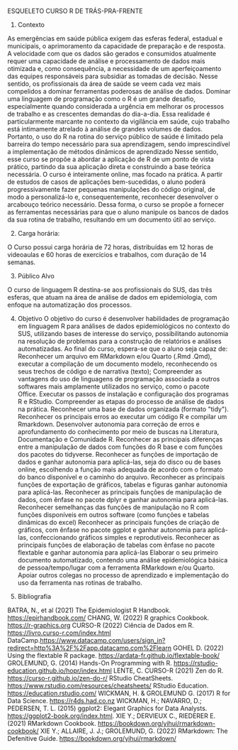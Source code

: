 ESQUELETO CURSO R DE TRÁS-PRA-FRENTE
1. Contexto

As emergências em saúde pública exigem das esferas federal, estadual e municipais, o aprimoramento da capacidade de preparação e de resposta. A velocidade com que os dados são gerados e consumidos atualmente requer uma capacidade de análise e processamento de dados mais otimizada e, como consequência, a necessidade de um aperfeiçoamento das equipes responsáveis para subsidiar as tomadas de decisão. Nesse sentido, os profissionais da área de saúde se veem cada vez mais compelidos a dominar ferramentas poderosas de análise de dados.
Dominar uma linguagem de programação como o R  é um grande desafio, especialmente quando considerada a urgência em melhorar os processos de trabalho e as crescentes demandas do dia-a-dia. Essa realidade é particularmente marcante no contexto da vigilância em saúde, cujo trabalho está intimamente atrelado à análise de grandes volumes de dados. Portanto, o uso do R na rotina do serviço público de saúde é limitado pela barreira do tempo necessário para sua aprendizagem, sendo imprescindível a implementação de métodos dinâmicos de aprendizado
        	Nesse sentido, esse curso se propõe a abordar a aplicação de R de um ponto de vista prático, partindo da sua aplicação direta e construindo a base teórica necessária. O curso é inteiramente online, mas focado na prática. A partir de estudos de casos de aplicações bem-sucedidas, o aluno poderá progressivamente fazer pequenas manipulações do código original, de modo a personalizá-lo e, consequentemente, reconhecer desenvolver o arcabouço teórico necessário. 
Dessa forma, o curso se propõe a fornecer as ferramentas necessárias para que o aluno manipule os bancos de dados da sua rotina de trabalho, resultando em um documento útil ao serviço.

2. Carga horária:

O Curso possui carga horária de 72 horas, distribuídas em 12 horas de videoaulas e 60 horas de exercícios e trabalhos, com duração de 14 semanas.


3. Público Alvo

O curso de linguagem R destina-se aos profissionais do SUS, das três esferas,  que atuam na área de análise de dados em epidemiologia, com enfoque na automatização dos processos. 


4. Objetivo
O objetivo do curso é desenvolver habilidades de programação em linguagem R para análises de dados epidemiológicos no contexto do SUS, utilizando bases de interesse do serviço, possibilitando autonomia na resolução de problemas para a construção de relatórios e análises automatizadas. 
Ao final do curso, espera-se que o aluno seja capaz de: 
Reconhecer um arquivo em RMarkdown e/ou Quarto (.Rmd .Qmd), executar a compilação de um documento modelo, reconhecendo os seus trechos de código e de narrativa (texto);
Compreender as vantagens do uso de linguagens de programação associada a outros softwares mais amplamente utilizados no serviço, como o pacote Office.
Executar os passos de instalação e configuração dos programas R e RStudio.
Compreender as etapas do processo de análise de dados na prática.
Reconhecer uma base de dados organizada (formato "tidy").
Reconhecer os principais erros ao executar um código R e compilar um  Rmarkdown.
Desenvolver autonomia para  correção de erros e aprofundamento do conhecimento por meio de buscas na Literatura, Documentação e Comunidade R.
Reconhecer as principais diferenças entre a manipulação de dados com funções do R base e com funções dos pacotes do tidyverse.
Reconhecer as funções de importação de dados e ganhar autonomia para aplicá-las,  seja do disco ou de bases online, escolhendo a função mais adequada de acordo com o formato do banco disponível e o caminho do arquivo.
Reconhecer as principais funções de exportação de gráficos, tabelas e figuras ganhar autonomia para aplicá-las.
Reconhecer as principais funções de manipulação de dados, com ênfase no pacote dplyr e ganhar autonomia para aplicá-las.  
Reconhecer semelhanças das funções de manipulação no R com funções disponíveis em outros software (como funções e tabelas dinâmicas do excel)
Reconhecer as principais funções  de criação de gráficos, com ênfase no pacote ggplot e ganhar autonomia para aplicá-las, confeccionando gráficos simples e reprodutíveis.
Reconhecer as principais funções de elaboração de tabelas com ênfase no pacote flextable e ganhar autonomia para aplicá-las
Elaborar o seu primeiro documento automatizado, contendo uma análise epidemiológica básica de pessoa/tempo/lugar com a ferramenta RMarkdown e/ou Quarto.
Apoiar outros colegas no processo de aprendizado e implementação do uso da ferramenta nas rotinas de trabalho.

5. Bibliografia

BATRA, N., et al (2021) The Epidemiologist R Handbook. https://epirhandbook.com/
CHANG, W. (2022) R graphics Cookbook. https://r-graphics.org
CURSO-R (2022) Ciência de Dados em R. https://livro.curso-r.com/index.html
DataCamp.https://www.datacamp.com/users/sign_in?redirect=http%3A%2F%2Fapp.datacamp.com%2Flearn
GOHEL D. (2022) Using the flextable R package. https://ardata-fr.github.io/flextable-book/
GROLEMUND, G. (2014) Hands-On Programming with R. https://rstudio-education.github.io/hopr/index.html
LENTE, C. CURSO-R (2021) Zen do R. https://curso-r.github.io/zen-do-r/
RStudio CheatSheets. https://www.rstudio.com/resources/cheatsheets/
RStudio Education. https://education.rstudio.com/
WICKMAN, H. & GROLEMUND G. (2017) R for Data Science. https://r4ds.had.co.nz
WICKMAN, H.; NAVARRO, D.; PEDERSEN, T. L. (2015) ggplot2: Elegant Graphics for Data Analysts. https://ggplot2-book.org/index.html.
XIE Y.; DERVIEUX C., RIEDERER E. (2021) RMarkdown Cookbook. https://bookdown.org/yihui/rmarkdown-cookbook/
XIE Y.; ALLAIRE, J. J.; GROLEMUND, G. (2022) RMarkdown: The Defenitive Guide. https://bookdown.org/yihui/rmarkdown/

